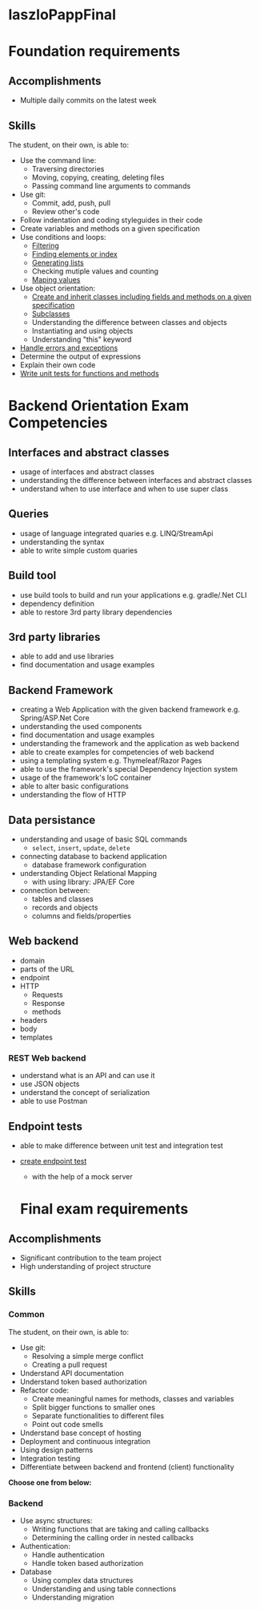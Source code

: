 # laszloPappFinal

# Foundation requirements

## Accomplishments

 -  Multiple daily commits on the latest week

## Skills

The student, on their own, is able to:

 -  Use the command line:
     -  Traversing directories
     -  Moving, copying, creating, deleting files
     -  Passing command line arguments to commands
 -  Use git:
     -  Commit, add, push, pull
     -  Review other's code
 -  Follow indentation and coding styleguides in their code
 -  Create variables and methods on a given specification
 -  Use conditions and loops:
     -  [Filtering](https://github.com/greenfox-academy/LaszloPapp/blob/master/FinalList/src/Filtering.java)
     -  [Finding elements or index](https://github.com/greenfox-academy/LaszloPapp/blob/master/FinalList/src/FindingElementsOrIndex.java)
     -  [Generating lists](https://github.com/greenfox-academy/LaszloPapp/blob/master/FinalList/src/GeneratingLists.java)
     -  Checking mutiple values and counting
     -  [Maping values](https://github.com/greenfox-academy/LaszloPapp/blob/master/FinalList/src/MappingValues.java)
 -  Use object orientation:
     -  [Create and inherit classes including fields and methods on a given specification](https://github.com/greenfox-academy/LaszloPapp/blob/master/FinalList/GardenProject/src/Plant/Plant.java)
     -  [Subclasses](https://github.com/greenfox-academy/LaszloPapp/blob/master/FinalList/GardenProject/src/Flowers.java)
     -  Understanding the difference between classes and objects
     -  Instantiating and using objects
     -  Understanding "this" keyword
 -  [Handle errors and exceptions](https://github.com/greenfox-academy/LaszloPapp/blob/master/FinalList/BookshelfSpringProject/src/main/java/com/greenfoxacademy/bibliotheca/controller/BookController.java)
 -  Determine the output of expressions
 -  Explain their own code
 -  [Write unit tests for functions and methods](https://github.com/greenfox-academy/huli-review-helper-backend/blob/testupdate/src/test/java/com/devilline/heartbeat/HeartbeatApplicationTests.java)
 
 # Backend Orientation Exam Competencies

## Interfaces and abstract classes

- usage of interfaces and abstract classes
- understanding the difference between interfaces and abstract classes
- understand when to use interface and when to use super class

## Queries

- usage of language integrated quaries e.g. LINQ/StreamApi
- understanding the syntax
- able to write simple custom quaries

## Build tool

- use build tools to build and run your applications e.g. gradle/.Net CLI 
- dependency definition
- able to restore 3rd party library dependencies

## 3rd party libraries

- able to add and use libraries
- find documentation and usage examples

## Backend Framework

- creating a Web Application with the given backend framework e.g. Spring/ASP.Net Core
- understanding the used components
- find documentation and usage examples
- understanding the framework and the application as web backend
- able to create examples for competencies of web backend
- using a templating system e.g. Thymeleaf/Razor Pages
- able to use the framework's special Dependency Injection system
- usage of the framework's IoC container
- able to alter basic configurations
- understanding the flow of HTTP

## Data persistance

- understanding and usage of basic SQL commands
  - `select`, `insert`, `update`, `delete`
- connecting database to backend application
  - database framework configuration
- understanding Object Relational Mapping
  - with using library: JPA/EF Core
- connection between:
  - tables and classes
  - records and objects
  - columns and fields/properties

## Web backend

- domain
- parts of the URL
- endpoint
- HTTP
  - Requests
  - Response
  - methods
- headers
- body
- templates

### REST Web backend

- understand what is an API and can use it
- use JSON objects
- understand the concept of serialization
- able to use Postman

## Endpoint tests

- able to make difference between unit test and integration test
- [create endpoint test](https://github.com/greenfox-academy/huli-review-helper-backend/blob/testupdate/src/test/java/com/devilline/heartbeat/HeartbeatApplicationTests.java)
  - with the help of a mock server
  
  
  # Final exam requirements

## Accomplishments

 -  Significant contribution to the team project
 -  High understanding of project structure

## Skills

### Common

The student, on their own, is able to:
 -  Use git:
     -  Resolving a simple merge conflict
     -  Creating a pull request
 -  Understand API documentation
 -  Understand token based authorization
 -  Refactor code:
     -  Create meaningful names for methods, classes and variables
     -  Split bigger functions to smaller ones
     -  Separate functionalities to different files
     -  Point out code smells
 -  Understand base concept of hosting
 -  Deployment and continuous integration
 -  Using design patterns
 -  Integration testing
 -  Differentiate between backend and frontend (client) functionality


**Choose one from below:**

### Backend

 -  Use async structures:
     -  Writing functions that are taking and calling callbacks
     -  Determining the calling order in nested callbacks
 -  Authentication:
     -  Handle authentication
     -  Handle token based authorization
 -  Database
     - Using complex data structures
     - Understanding and using table connections
     - Understanding migration 
  